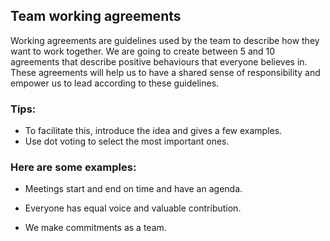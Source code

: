 ## Team working agreements

Working agreements are guidelines used by the team to describe how they want to work together. 
We are going to create between 5 and 10 agreements that describe positive behaviours that everyone believes in. 
These agreements will help us to have a shared sense of responsibility and empower us to lead according to these guidelines.

### Tips:

* To facilitate this, introduce the idea and gives a few examples.
* Use dot voting to select the most important ones.

### Here are some examples:

* Meetings start and end on time and have an agenda.

* Everyone has equal voice and valuable contribution.

* We make commitments as a team.

